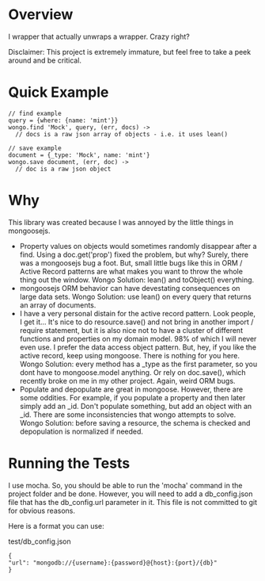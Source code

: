 # Overview

I wrapper that actually unwraps a wrapper. Crazy right?

Disclaimer: This project is extremely immature, but feel free to take a peek around and be critical. 

# Quick Example

    // find example
    query = {where: {name: 'mint'}}
    wongo.find 'Mock', query, (err, docs) ->
      // docs is a raw json array of objects - i.e. it uses lean()
    
    // save example
    document = {_type: 'Mock', name: 'mint'}
    wongo.save document, (err, doc) ->
      // doc is a raw json object


# Why

This library was created because I was annoyed by the little things in mongoosejs. 

* Property values on objects would sometimes randomly disappear after a find. Using a doc.get('prop') fixed the problem, but why? Surely, there was a mongoosejs bug a foot. But, small little bugs like this in ORM / Active Record patterns are what makes you want to throw the whole thing out the window. Wongo Solution: lean() and toObject() everything. 
* mongoosejs ORM behavior can have devestating consequences on large data sets. Wongo Solution: use lean() on every query that returns an array of documents.  
* I have a very personal distain for the active record pattern. Look people, I get it... It's nice to do resource.save() and not bring in another import / require statement, but it is also nice not to have a cluster of different functions and properties on my domain model. 98% of which I will never even use. I prefer the data access object pattern. But, hey, if you like the active record, keep using mongoose. There is nothing for you here. Wongo Solution: every method has a _type as the first parameter, so you dont have to mongoose.model anything. Or rely on doc.save(), which recently broke on me in my other project. Again, weird ORM bugs. 
* Populate and depopulate are great in mongoose. However, there are some oddities. For example, if you populate a property and then later simply add an _id. Don't populate something, but add an object with an _id. There are some inconsistencies that wongo attempts to solve. Wongo Solution: before saving a resource, the schema is checked and depopulation is normalized if needed.


# Running the Tests

I use mocha. So, you should be able to run the 'mocha' command in the project folder and be done. However, you will need to add a db_config.json file that has the db_config.url parameter in it. This file is not committed to git for obvious reasons. 

Here is a format you can use:

test/db_config.json

    {
    "url": "mongodb://{username}:{password}@{host}:{port}/{db}"
    }

